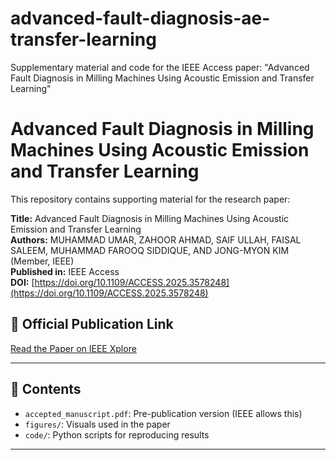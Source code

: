 # advanced-fault-diagnosis-ae-transfer-learning
Supplementary material and code for the IEEE Access paper: "Advanced Fault Diagnosis in Milling Machines Using Acoustic Emission and Transfer Learning"

# Advanced Fault Diagnosis in Milling Machines Using Acoustic Emission and Transfer Learning

This repository contains supporting material for the research paper:

**Title:** Advanced Fault Diagnosis in Milling Machines Using Acoustic Emission and Transfer Learning  
**Authors:** MUHAMMAD UMAR, ZAHOOR AHMAD, SAIF ULLAH, FAISAL SALEEM, MUHAMMAD FAROOQ SIDDIQUE, AND JONG-MYON KIM (Member, IEEE)  
**Published in:** IEEE Access  
**DOI:** [https://doi.org/10.1109/ACCESS.2025.3578248](https://doi.org/10.1109/ACCESS.2025.3578248)


## 🔗 Official Publication Link
[Read the Paper on IEEE Xplore](https://doi.org/10.1109/ACCESS.2025.3578248)

---

## 📄 Contents

- `accepted_manuscript.pdf`: Pre-publication version (IEEE allows this)
- `figures/`: Visuals used in the paper
- `code/`: Python scripts for reproducing results
---
